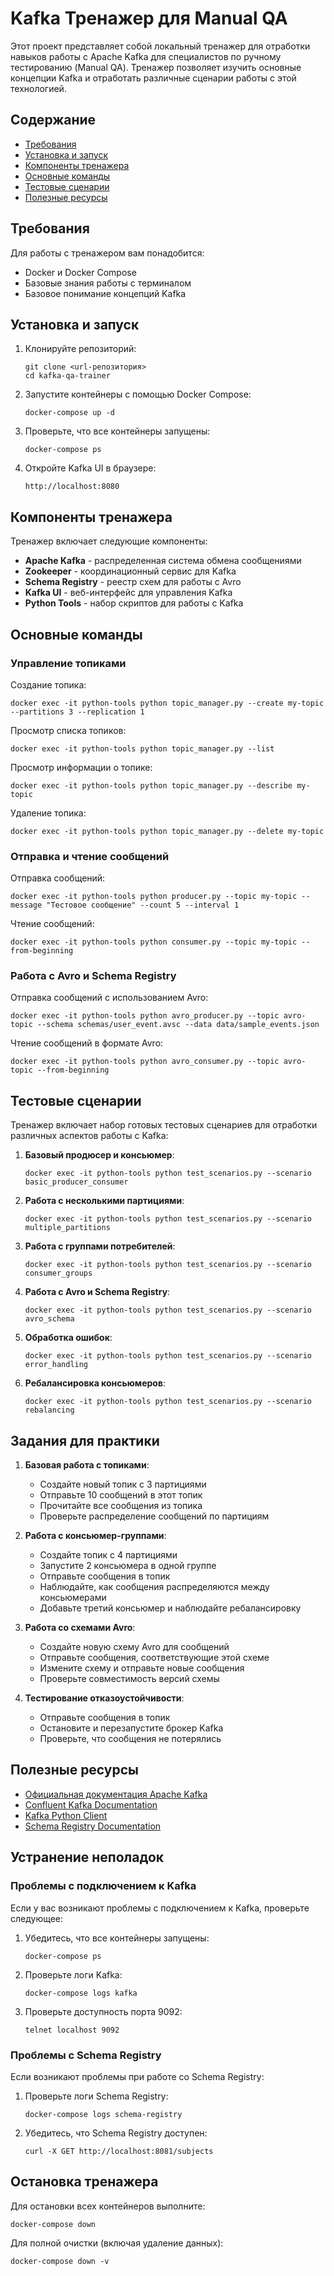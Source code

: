 # Kafka Тренажер для Manual QA

Этот проект представляет собой локальный тренажер для отработки навыков работы с Apache Kafka для специалистов по ручному тестированию (Manual QA). Тренажер позволяет изучить основные концепции Kafka и отработать различные сценарии работы с этой технологией.

## Содержание

- [Требования](#требования)
- [Установка и запуск](#установка-и-запуск)
- [Компоненты тренажера](#компоненты-тренажера)
- [Основные команды](#основные-команды)
- [Тестовые сценарии](#тестовые-сценарии)
- [Полезные ресурсы](#полезные-ресурсы)

## Требования

Для работы с тренажером вам понадобится:

- Docker и Docker Compose
- Базовые знания работы с терминалом
- Базовое понимание концепций Kafka

## Установка и запуск

1. Клонируйте репозиторий:
   ```
   git clone <url-репозитория>
   cd kafka-qa-trainer
   ```

2. Запустите контейнеры с помощью Docker Compose:
   ```
   docker-compose up -d
   ```

3. Проверьте, что все контейнеры запущены:
   ```
   docker-compose ps
   ```

4. Откройте Kafka UI в браузере:
   ```
   http://localhost:8080
   ```

## Компоненты тренажера

Тренажер включает следующие компоненты:

- **Apache Kafka** - распределенная система обмена сообщениями
- **Zookeeper** - координационный сервис для Kafka
- **Schema Registry** - реестр схем для работы с Avro
- **Kafka UI** - веб-интерфейс для управления Kafka
- **Python Tools** - набор скриптов для работы с Kafka

## Основные команды

### Управление топиками

Создание топика:
```
docker exec -it python-tools python topic_manager.py --create my-topic --partitions 3 --replication 1
```

Просмотр списка топиков:
```
docker exec -it python-tools python topic_manager.py --list
```

Просмотр информации о топике:
```
docker exec -it python-tools python topic_manager.py --describe my-topic
```

Удаление топика:
```
docker exec -it python-tools python topic_manager.py --delete my-topic
```

### Отправка и чтение сообщений

Отправка сообщений:
```
docker exec -it python-tools python producer.py --topic my-topic --message "Тестовое сообщение" --count 5 --interval 1
```

Чтение сообщений:
```
docker exec -it python-tools python consumer.py --topic my-topic --from-beginning
```

### Работа с Avro и Schema Registry

Отправка сообщений с использованием Avro:
```
docker exec -it python-tools python avro_producer.py --topic avro-topic --schema schemas/user_event.avsc --data data/sample_events.json
```

Чтение сообщений в формате Avro:
```
docker exec -it python-tools python avro_consumer.py --topic avro-topic --from-beginning
```

## Тестовые сценарии

Тренажер включает набор готовых тестовых сценариев для отработки различных аспектов работы с Kafka:

1. **Базовый продюсер и консьюмер**:
   ```
   docker exec -it python-tools python test_scenarios.py --scenario basic_producer_consumer
   ```

2. **Работа с несколькими партициями**:
   ```
   docker exec -it python-tools python test_scenarios.py --scenario multiple_partitions
   ```

3. **Работа с группами потребителей**:
   ```
   docker exec -it python-tools python test_scenarios.py --scenario consumer_groups
   ```

4. **Работа с Avro и Schema Registry**:
   ```
   docker exec -it python-tools python test_scenarios.py --scenario avro_schema
   ```

5. **Обработка ошибок**:
   ```
   docker exec -it python-tools python test_scenarios.py --scenario error_handling
   ```

6. **Ребалансировка консьюмеров**:
   ```
   docker exec -it python-tools python test_scenarios.py --scenario rebalancing
   ```

## Задания для практики

1. **Базовая работа с топиками**:
   - Создайте новый топик с 3 партициями
   - Отправьте 10 сообщений в этот топик
   - Прочитайте все сообщения из топика
   - Проверьте распределение сообщений по партициям

2. **Работа с консьюмер-группами**:
   - Создайте топик с 4 партициями
   - Запустите 2 консьюмера в одной группе
   - Отправьте сообщения в топик
   - Наблюдайте, как сообщения распределяются между консьюмерами
   - Добавьте третий консьюмер и наблюдайте ребалансировку

3. **Работа со схемами Avro**:
   - Создайте новую схему Avro для сообщений
   - Отправьте сообщения, соответствующие этой схеме
   - Измените схему и отправьте новые сообщения
   - Проверьте совместимость версий схемы

4. **Тестирование отказоустойчивости**:
   - Отправьте сообщения в топик
   - Остановите и перезапустите брокер Kafka
   - Проверьте, что сообщения не потерялись

## Полезные ресурсы

- [Официальная документация Apache Kafka](https://kafka.apache.org/documentation/)
- [Confluent Kafka Documentation](https://docs.confluent.io/platform/current/overview.html)
- [Kafka Python Client](https://kafka-python.readthedocs.io/)
- [Schema Registry Documentation](https://docs.confluent.io/platform/current/schema-registry/index.html)

## Устранение неполадок

### Проблемы с подключением к Kafka

Если у вас возникают проблемы с подключением к Kafka, проверьте следующее:

1. Убедитесь, что все контейнеры запущены:
   ```
   docker-compose ps
   ```

2. Проверьте логи Kafka:
   ```
   docker-compose logs kafka
   ```

3. Проверьте доступность порта 9092:
   ```
   telnet localhost 9092
   ```

### Проблемы с Schema Registry

Если возникают проблемы при работе со Schema Registry:

1. Проверьте логи Schema Registry:
   ```
   docker-compose logs schema-registry
   ```

2. Убедитесь, что Schema Registry доступен:
   ```
   curl -X GET http://localhost:8081/subjects
   ```

## Остановка тренажера

Для остановки всех контейнеров выполните:
```
docker-compose down
```

Для полной очистки (включая удаление данных):
```
docker-compose down -v
```